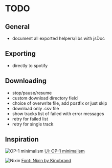 # TODO

## General
- document all exported helpers/libs with jsDoc

## Exporting
- directly to spotify

## Downloading
- stop/pause/resume
- custom download directory field
- choice of overwrite file, add postfix or just skip
- download only .csv file
- show tracks list of failed with error messages
- retry for failed list
- retry for single track

## Inspiration
![OP-1 minimalism](https://i.imgur.com/J7wZwx6.png)
[UI: OP-1 minimalism](https://teenage.engineering/products/op-1/modules)

![Nixin](https://cdn.myfonts.net/s/aw/1440x720/442/0/226750.jpg)
[Font: Nixin by Kinobrand](https://www.myfonts.com/fonts/kinobrand/nixin/)
